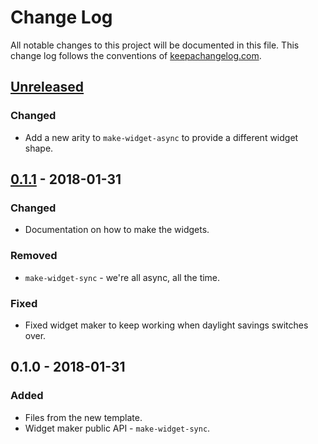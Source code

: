 # Change Log
All notable changes to this project will be documented in this file. This change log follows the conventions of [keepachangelog.com](http://keepachangelog.com/).

## [Unreleased]
### Changed
- Add a new arity to `make-widget-async` to provide a different widget shape.

## [0.1.1] - 2018-01-31
### Changed
- Documentation on how to make the widgets.

### Removed
- `make-widget-sync` - we're all async, all the time.

### Fixed
- Fixed widget maker to keep working when daylight savings switches over.

## 0.1.0 - 2018-01-31
### Added
- Files from the new template.
- Widget maker public API - `make-widget-sync`.

[Unreleased]: https://github.com/your-name/wator/compare/0.1.1...HEAD
[0.1.1]: https://github.com/your-name/wator/compare/0.1.0...0.1.1
